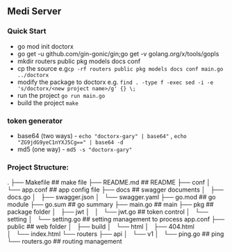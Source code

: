 ## Medi Server

### Quick Start
* go mod init doctorx
* go get -u github.com/gin-gonic/gin;go get -v golang.org/x/tools/gopls
* mkdir routers public pkg models docs conf
* cp the source e.g`cp -rf routers public pkg models docs conf main.go ../doctorx`
* modify the package to doctorx e.g. `find . -type f -exec sed -i -e 's/doctorx/<new project name>/g' {} \;`
* run the project `go run main.go`
* build the project `make`

### token generator 
* base64 (two ways) - `echo "doctorx-gary" | base64"` , `echo "ZG9jdG9yeC1nYXJ5Cg==" | base64 -d`
* md5 (one way) - `md5 -s "doctorx-gary"`

### Project Structure:
.
├── Makefile              ## make file
├── README.md             ## README 
├── conf
│   └── app.conf          ## app config file
├── docs                  ## swagger documents
│   ├── docs.go
│   ├── swagger.json
│   └── swagger.yaml
├── go.mod                ## go module
├── go.sum                ## go summary
├── main.go               ## main 
├── pkg                   ## package folder
│   ├── jwt
│   │   └── jwt.go        ## token control
│   └── setting
│       └── setting.go    ## setting management to process app.conf
├── public                ## web folder
│   ├── build
│   └── html
│       ├── 404.html      
│       └── index.html
└── routers
    ├── api
    │   └── v1
    │       └── ping.go    ## ping 
    └── routers.go         ## routing management

